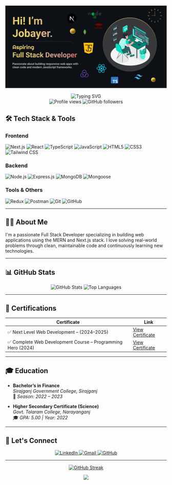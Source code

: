 <!-- Banner Image -->

![Make your README](https://github.com/ahmed-jobayer/ahmed-jobayer/blob/main/images/Make%20your%20README.png)

<div align="center">
  <img src="https://readme-typing-svg.herokuapp.com?font=Fira+Code&size=30&duration=3000&pause=1000&color=58A6FF&center=true&vCenter=true&width=600&lines=Junior+Full+Stack+Developer;Next.js+%26+MERN+Stack+Developer;Tech+Explorer+%26+Problem+Solver;Building+Amazing+Web+Applications" alt="Typing SVG" />
</div>

<div align="center">
  <img src="https://komarev.com/ghpvc/?username=jobayer-ahmed7&label=Profile%20views&color=0e75b6&style=flat" alt="Profile views" />
  <img src="https://img.shields.io/github/followers/jobayer-ahmed7?label=Followers&style=social" alt="GitHub followers" />
</div>

## 🛠️ Tech Stack & Tools

### Frontend
![Next.js](https://img.shields.io/badge/Next.js-000000?style=for-the-badge&logo=nextdotjs&logoColor=white)
![React](https://img.shields.io/badge/React-20232A?style=for-the-badge&logo=react&logoColor=61DAFB)
![TypeScript](https://img.shields.io/badge/TypeScript-007ACC?style=for-the-badge&logo=typescript&logoColor=white)
![JavaScript](https://img.shields.io/badge/JavaScript-F7DF1E?style=for-the-badge&logo=javascript&logoColor=black)
![HTML5](https://img.shields.io/badge/HTML5-E34F26?style=for-the-badge&logo=html5&logoColor=white)
![CSS3](https://img.shields.io/badge/CSS3-1572B6?style=for-the-badge&logo=css3&logoColor=white)
![Tailwind CSS](https://img.shields.io/badge/Tailwind_CSS-38B2AC?style=for-the-badge&logo=tailwind-css&logoColor=white)

### Backend
![Node.js](https://img.shields.io/badge/Node.js-43853D?style=for-the-badge&logo=node-dot-js&logoColor=white)
![Express.js](https://img.shields.io/badge/Express.js-404D59?style=for-the-badge)
![MongoDB](https://img.shields.io/badge/MongoDB-4EA94B?style=for-the-badge&logo=mongodb&logoColor=white)
![Mongoose](https://img.shields.io/badge/Mongoose-880000?style=for-the-badge&logo=mongoose&logoColor=white)

### Tools & Others
![Redux](https://img.shields.io/badge/Redux-593D88?style=for-the-badge&logo=redux&logoColor=white)
![Postman](https://img.shields.io/badge/Postman-FF6C37?style=for-the-badge&logo=postman&logoColor=white)
![Git](https://img.shields.io/badge/Git-F05032?style=for-the-badge&logo=git&logoColor=white)
![GitHub](https://img.shields.io/badge/GitHub-100000?style=for-the-badge&logo=github&logoColor=white)


---

## 👨‍💻 About Me

I'm a passionate Full Stack Developer specializing in building web applications using the MERN and Next.js stack. I love solving real-world problems through clean, maintainable code and continuously learning new technologies.

---

## 📊 GitHub Stats

<div align="center">
  <img src="https://github-readme-stats.vercel.app/api?username=jobayer-ahmed7&show_icons=true&theme=tokyonight&hide_border=true&count_private=true" alt="GitHub Stats" height="180"/>
  <img src="https://github-readme-stats.vercel.app/api/top-langs/?username=jobayer-ahmed7&layout=compact&theme=tokyonight&hide_border=true" alt="Top Languages" height="180"/>
</div>

---

## 📜 Certifications

| Certificate | Link |
|-------------|------|
| ✅ Next Level Web Development – (2024–2025) | [View Certificate](https://drive.google.com/file/d/1f63T2DFifAQiZGAfHBJMwBvlB14Ytd78/view?usp=sharing) |
| ✅ Complete Web Development Course – Programming Hero (2024) | [View Certificate](https://drive.google.com/file/d/1d1eEB6kHdadp1e52J6eb-SZBlGJq2ArN/view?usp=sharing) |


---

## 🎓 **Education**

- **Bachelor’s in Finance**  
  _Sirajganj Government College, Sirajganj_  
  📅 _Season: 2022 – 2023_

- **Higher Secondary Certificate (Science)**  
  _Govt. Tolaram College, Narayanganj_  
  🎓 _GPA: 5.00 | Year: 2022_

---

## 🤝 Let's Connect

<div align="center">
  <a href="https://linkedin.com/in/jobayerahmmed7" target="_blank">
    <img src="https://img.shields.io/badge/LinkedIn-0077B5?style=for-the-badge&logo=linkedin&logoColor=white" alt="LinkedIn"/>
  </a>
  <a href="mailto:jobayerahm7@gmail.com" target="_blank">
    <img src="https://img.shields.io/badge/Gmail-D14836?style=for-the-badge&logo=gmail&logoColor=white" alt="Gmail"/>
  </a>
  <a href="https://github.com/jobayer-ahmed7" target="_blank">
    <img src="https://img.shields.io/badge/GitHub-100000?style=for-the-badge&logo=github&logoColor=white" alt="GitHub"/>
  </a>
</div>

---

<p align="center">
<a href="https://git.io/streak-stats"><img src="https://github-readme-streak-stats.herokuapp.com?user=jobayer-ahmed7&theme=dark&hide_border=true" alt="GitHub Streak" /></a>
</p>

<div align="center">
  <img src="https://capsule-render.vercel.app/api?type=waving&color=gradient&customColorList=6,11,20&height=100&section=footer"/>
</div>

